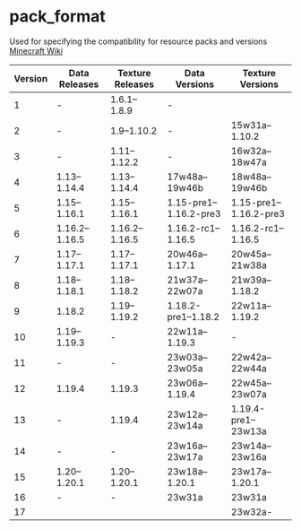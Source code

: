 # pack_format
Used for specifying the compatibility for resource packs and versions  
[Minecraft Wiki](https://minecraft.fandom.com/wiki/Pack_format)

Version | Data Releases | Texture Releases | Data Versions | Texture Versions
------- | ------------- | ---------------- | -------------- | ----------------
1       | - | 1.6.1–1.8.9 | - | 
2       | - | 1.9–1.10.2 | - | 15w31a–1.10.2
3       | - | 1.11–1.12.2 | - | 16w32a–18w47a
4       | 1.13–1.14.4 | 1.13–1.14.4 | 17w48a–19w46b | 18w48a–19w46b
5       | 1.15–1.16.1 | 1.15–1.16.1 | 1.15-pre1–1.16.2-pre3 | 1.15-pre1–1.16.2-pre3
6       | 1.16.2–1.16.5 | 1.16.2–1.16.5 | 1.16.2-rc1–1.16.5 | 1.16.2-rc1–1.16.5	
7       | 1.17–1.17.1 | 1.17–1.17.1 | 20w46a–1.17.1 | 20w45a–21w38a
8       | 1.18–1.18.1 | 1.18–1.18.2 | 21w37a–22w07a | 21w39a–1.18.2
9       | 1.18.2 | 1.19–1.19.2 | 1.18.2-pre1–1.18.2	 | 22w11a–1.19.2
10      | 1.19–1.19.3 | - | 22w11a–1.19.3 | -
11      | - | - | 23w03a–23w05a | 22w42a–22w44a
12      | 1.19.4 | 1.19.3 | 23w06a–1.19.4 | 22w45a–23w07a	
13      | - | 1.19.4 | 23w12a–23w14a | 1.19.4-pre1–23w13a
14      | - | - | 23w16a–23w17a | 23w14a–23w16a
15      | 1.20–1.20.1 | 1.20–1.20.1 | 23w18a–1.20.1 | 23w17a–1.20.1
16      | - | - | 23w31a | 23w31a
17      |  |  |  | 23w32a-
